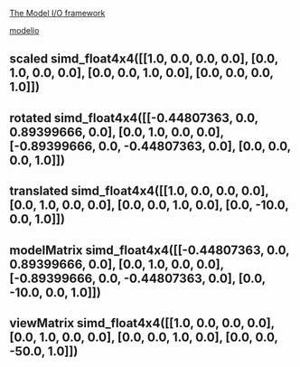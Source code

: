 [The Model I/O framework](https://metalkit.org/2016/08/30/the-model-i-o-framework/)


[modelio](https://github.com/MetalKit/modelio)



scaled
simd_float4x4([[1.0, 0.0, 0.0, 0.0], [0.0, 1.0, 0.0, 0.0], [0.0, 0.0, 1.0, 0.0], [0.0, 0.0, 0.0, 1.0]])
---
rotated
simd_float4x4([[-0.44807363, 0.0, 0.89399666, 0.0], [0.0, 1.0, 0.0, 0.0], [-0.89399666, 0.0, -0.44807363, 0.0], [0.0, 0.0, 0.0, 1.0]])
---
translated
simd_float4x4([[1.0, 0.0, 0.0, 0.0], [0.0, 1.0, 0.0, 0.0], [0.0, 0.0, 1.0, 0.0], [0.0, -10.0, 0.0, 1.0]])
---
modelMatrix
simd_float4x4([[-0.44807363, 0.0, 0.89399666, 0.0], [0.0, 1.0, 0.0, 0.0], [-0.89399666, 0.0, -0.44807363, 0.0], [0.0, -10.0, 0.0, 1.0]])
---
viewMatrix
simd_float4x4([[1.0, 0.0, 0.0, 0.0], [0.0, 1.0, 0.0, 0.0], [0.0, 0.0, 1.0, 0.0], [0.0, 0.0, -50.0, 1.0]])
---
